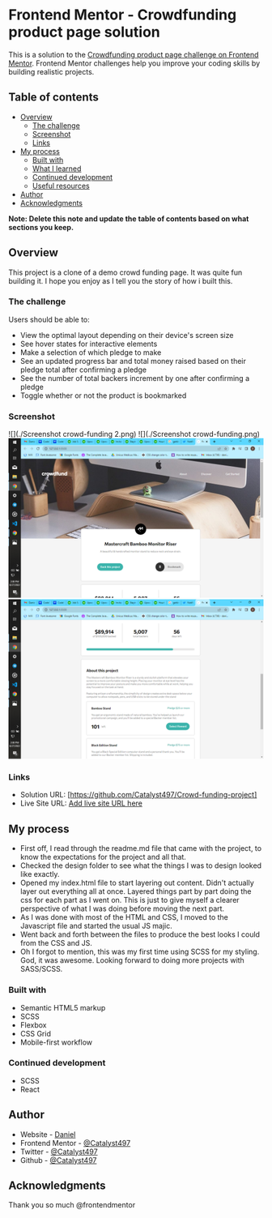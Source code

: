 # Frontend Mentor - Crowdfunding product page solution

This is a solution to the [Crowdfunding product page challenge on Frontend Mentor](https://www.frontendmentor.io/challenges/crowdfunding-product-page-7uvcZe7ZR). Frontend Mentor challenges help you improve your coding skills by building realistic projects.

## Table of contents

- [Overview](#overview)
  - [The challenge](#the-challenge)
  - [Screenshot](#screenshot)
  - [Links](#links)
- [My process](#my-process)
  - [Built with](#built-with)
  - [What I learned](#what-i-learned)
  - [Continued development](#continued-development)
  - [Useful resources](#useful-resources)
- [Author](#author)
- [Acknowledgments](#acknowledgments)

**Note: Delete this note and update the table of contents based on what sections you keep.**

## Overview

This project is a clone of a demo crowd funding page. It was quite fun building it. I hope you enjoy as I tell you the story of how i built this.

### The challenge

Users should be able to:

- View the optimal layout depending on their device's screen size
- See hover states for interactive elements
- Make a selection of which pledge to make
- See an updated progress bar and total money raised based on their pledge total after confirming a pledge
- See the number of total backers increment by one after confirming a pledge
- Toggle whether or not the product is bookmarked

### Screenshot

![](./Screenshot crowd-funding 2.png)
![](./Screenshot crowd-funding.png)
![](./Screenshot.png)
![](./Screenshot1.png)

### Links

- Solution URL: [https://github.com/Catalyst497/Crowd-funding-project]
- Live Site URL: [Add live site URL here](https://your-live-site-url.com)

## My process

- First off, I read through the readme.md file that came with the project, to know the expectations for the project and all that.
- Checked the design folder to see what the things I was to design looked like exactly.
- Opened my index.html file to start layering out content.
  Didn't actually layer out everything all at once. Layered things part by part doing the css for each part as I went on. This is just to give myself a clearer perspective of what I was doing before moving the next part.
- As I was done with most of the HTML and CSS, I moved to the Javascript file and started the usual JS majic.
- Went back and forth between the files to produce the best looks I could from the CSS and JS.
- Oh I forgot to mention, this was my first time using SCSS for my styling. God, it was awesome. Looking forward to doing more projects with SASS/SCSS.

### Built with

- Semantic HTML5 markup
- SCSS
- Flexbox
- CSS Grid
- Mobile-first workflow

### Continued development

- SCSS
- React

## Author

- Website - [Daniel](https://www.frontendmentor.io/profile/Catalyst497)
- Frontend Mentor - [@Catalyst497](https://www.frontendmentor.io/profile/Catalyst497)
- Twitter - [@Catalyst497](https://twitter.com/Catalyst497)
- Github - [@Catalyst497](https://github.com/Catalyst497)

## Acknowledgments

Thank you so much @frontendmentor
